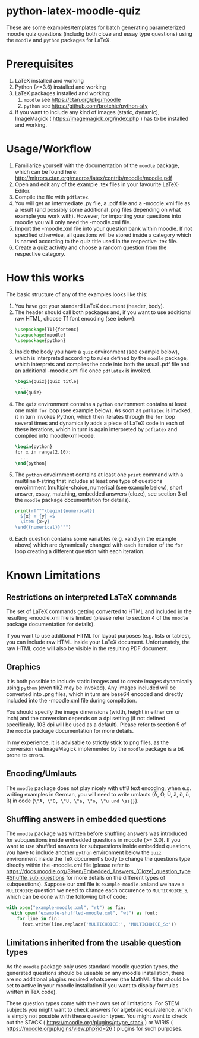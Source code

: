 # python-latex-moodle-quiz
These are some examples/templates for batch generating parameterized moodle quiz questions (includig both cloze and essay type questions) using the `moodle` and `python` packages for LaTeX.

Prerequisites
=============

1. LaTeX installed and working
1. Python (>=3.6) installed and working
1. LaTeX packages installed and working:
   1. `moodle` see https://ctan.org/pkg/moodle
   1. `python` see https://github.com/brotchie/python-sty
1. If you want to include any kind of images (static, dynamic), ImageMagick ( https://imagemagick.org/index.php ) has to be installed and working.
   
Usage/Workflow
==============

1. Familiarize yourself with the documentation of the `moodle` package, which can be found here: http://mirrors.ctan.org/macros/latex/contrib/moodle/moodle.pdf
1. Open and edit any of the example .tex files in your favourite LaTeX-Editor.
1. Compile the file with `pdflatex`.
1. You will get an intermediate .py file, a .pdf file and a -moodle.xml file as a result (and possibly some additional .png files depending on what example you work with). However, for importing your questions into moodle you will only need the -moodle.xml file.
1. Import the -moodle.xml file into your question bank within moodle. If not specified otherwise, all questions will be stored inside a category which is named according to the quiz title used in the respective .tex file.
1. Create a quiz activity and choose a random question from the respective category.

How this works
==============

The basic structure of any of the examples looks like this:

1. You have got your standard LaTeX document (header, body).
1. The header should call both packages and, if you want to use additional raw HTML, choose T1 font encoding  (see below):
    ```latex 
    \usepackage[T1]{fontenc}
    \usepackage{moodle}
    \usepackage{python}
    ```
1. Inside the body you have a `quiz` environment (see example below), which is interpreted according to rules defined by the `moodle` package, which interprets and compiles the code into both the usual .pdf file and an additional -moodle.xml file once `pdflatex` is invoked.
    ```latex
    \begin{quiz}{quiz title}
      ...
    \end{quiz}
    ```
1. The `quiz` environment contains a `python` environment contains at least one main `for` loop (see example below). As soon as `pdflatex` is invoked, it in turn invokes Python, which then iterates through the `for` loop several times and dynamically adds a piece of LaTeX code in each of these iterations, which in turn is again interpreted by `pdflatex` and compiled into moodle-xml-code.
    ```latex
    \begin{python}
    for x in range(2,10):
      ...
    \end{python}
    ```
1. The `python` envoirnment contains at least one `print` command with a multiline f-string that includes at least one type of questions envoirnment (multiple-choice, numerical (see example below), short answer, essay, matching, embedded answers (cloze), see section 3 of the `moodle` package documentation for details). 
    ```python
    print(rf"""\begin{{numerical}}
      ${x} + {y} =$
      \item {x+y} 
    \end{{numerical}}""")
    ```
1. Each question contains some variables (e.g. `x`and `y`in the example above) which are dynamically changed with each iteration of the `for` loop creating a different question with each iteration.

Known Limitations
=================

Restrictions on interpreted LaTeX commands
------------------------------------------

The set of LaTeX commands getting converted to HTML and included in the resulting -moodle.xml file is limited (please refer to section 4 of the `moodle` package documentation for details). 

If you want to use additional HTML for layout purposes (e.g. lists or tables), you can include raw HTML inside your LaTeX document. Unfortunately, the raw HTML code will also be visible in the resulting PDF document.

Graphics
--------

It is both possible to include static images and to create images dynamically using `python` (even tikZ may be invoked). Any images included will be converted into .png files, which in turn are base64 encoded and directly included into the -moodle.xml file during compilation. 

You should specify the image dimensions (width, height in either cm or inch) and the conversion depends on a dpi setting (if not defined specifically, 103 dpi will be used as a default). Please refer to section 5 of the `moodle` package documentation for more details. 

In my experience, it is advisable to strictly stick to png files, as the conversion via ImageMagick implemented by the `moodle` package is a bit prone to errors.

Encoding/Umlauts
----------------

The `moodle` package does not play nicely with utf8 text encoding, when e.g. writing examples in German, you will need to write umlauts (Ä, Ö, Ü, ä, ö, ü, ß) in code (`\"A, \"O, \"U, \"a, \"o, \"u und \ss{}`).


Shuffling answers in embedded questions
---------------------------------------

The `moodle` package was written before shuffling answers was introduced for subquestions inside embedded questions in moodle (>= 3.0). If you want to use shuffled answers for subquestions inside embedded questions, you have to include another `python` environment below the `quiz` environment inside the TeX document's body to change the questions type directly within the -moodle.xml file (please refer to https://docs.moodle.org/39/en/Embedded_Answers_(Cloze)_question_type#Shuffle_sub_questions for more details on the different types of subquestions). Suppose our xml file is `example-moodle.xml`and we have a `MULICHOICE` question we need to change each occurence to `MULTICHOICE_S`, which can be done with the following bit of code:

```python
with open("example-moodle.xml", "rt") as fin:
  with open("example-shuffled-moodle.xml", "wt") as fout:
    for line in fin:
      fout.write(line.replace('MULTICHOICE:', 'MULTICHOICE_S:'))
```

Limitations inherited from the usable question types
----------------------------------------------------

As the `moodle` package only uses standard moodle question types, the generated questions should be useable on any moodle installation, there are no additional plugins required whatsoever (the MathML filter should be set to active in your moodle installation if you want to display formulas written in TeX code).

These question types come with their own set of limitations. For STEM subjects you might want to check answers for algebraic equivalence, which is simply not possible with these question types. You might want to check out the STACK ( https://moodle.org/plugins/qtype_stack ) or WIRIS ( https://moodle.org/plugins/view.php?id=26 ) plugins for such purposes.


